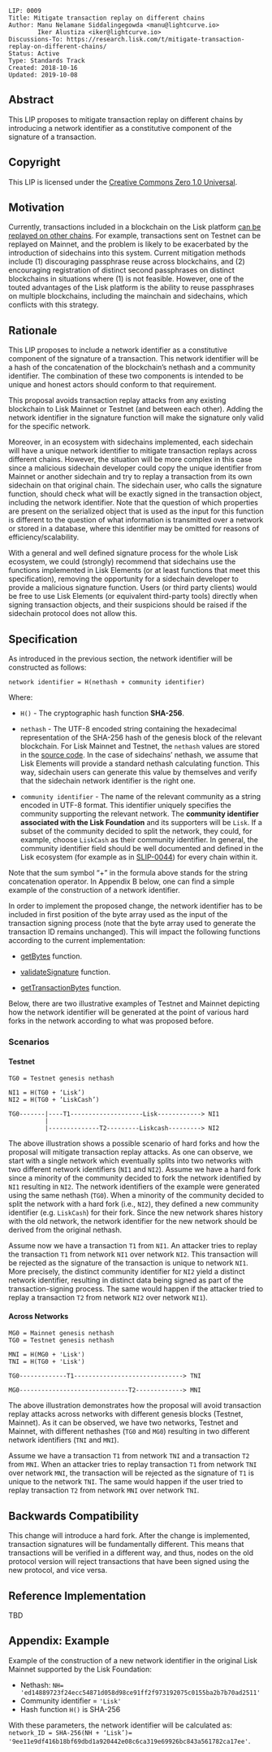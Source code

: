 ```
LIP: 0009
Title: Mitigate transaction replay on different chains
Author: Manu Nelamane Siddalingegowda <manu@lightcurve.io>
        Iker Alustiza <iker@lightcurve.io>
Discussions-To: https://research.lisk.com/t/mitigate-transaction-replay-on-different-chains/
Status: Active
Type: Standards Track
Created: 2018-10-16
Updated: 2019-10-08
```

## Abstract

This LIP proposes to mitigate transaction replay on different chains by introducing a network identifier as a constitutive component of the signature of a transaction.

## Copyright

This LIP is licensed under the [Creative Commons Zero 1.0 Universal](https://creativecommons.org/publicdomain/zero/1.0/).

## Motivation

Currently, transactions included in a blockchain on the Lisk platform [can be replayed on other chains](https://github.com/LiskHQ/lisk/issues/1610). For example, transactions sent on Testnet can be replayed on Mainnet, and the problem is likely to be exacerbated by the introduction of sidechains into this system. Current mitigation methods include (1) discouraging passphrase reuse across blockchains, and (2) encouraging registration of distinct second passphrases on distinct blockchains in situations where (1) is not feasible. However, one of the touted advantages of the Lisk platform is the ability to reuse passphrases on multiple blockchains, including the mainchain and sidechains, which conflicts with this strategy.

## Rationale

This LIP proposes to include a network identifier as a constitutive component of the signature of a transaction. This network identifier will be a hash of the concatenation of the blockchain’s nethash and a community identifier. The combination of these two components is intended to be unique and honest actors should conform to that requirement.

This proposal avoids transaction replay attacks from any existing blockchain to Lisk Mainnet or Testnet (and between each other). Adding the network identifier in the signature function will make the signature only valid for the specific network.

Moreover, in an ecosystem with sidechains implemented, each sidechain will have a unique network identifier to mitigate transaction replays across different chains. However, the situation will be more complex in this case since a malicious sidechain developer could copy the unique identifier from Mainnet or another sidechain and try to replay a transaction from its own sidechain on that original chain. The sidechain user, who calls the signature function, should check what will be exactly signed in the transaction object, including the network identifier. Note that the question of which properties are present on the serialized object that is used as the input for this function is different to the question of what information is transmitted over a network or stored in a database, where this identifier may be omitted for reasons of efficiency/scalability.

With a general and well defined signature process for the whole Lisk ecosystem, we could (strongly) recommend that sidechains use the functions implemented in Lisk Elements (or at least functions that meet this specification), removing the opportunity for a sidechain developer to provide a malicious signature function. Users (or third party clients) would be free to use Lisk Elements (or equivalent third-party tools) directly when signing transaction objects, and their suspicions should be raised if the sidechain protocol does not allow this.

## Specification

As introduced in the previous section, the network identifier will be constructed as follows:

```
network identifier = H(nethash + community identifier)
```

Where:

- `H()` - The cryptographic hash function **SHA-256**.

- `nethash` - The UTF-8 encoded string containing the hexadecimal representation of the SHA-256 hash of the genesis block of the relevant blockchain. For Lisk Mainnet and Testnet, the `nethash` values are stored in the [source code](https://github.com/LiskHQ/lisk-sdk/blob/391b5d0d2c81897840de6f880927c31c06958322/elements/lisk-constants/src/index.ts#L32). In the case of sidechains’ nethash, we assume that Lisk Elements will provide a standard nethash calculating function. This way, sidechain users can generate this value by themselves and verify that the sidechain network identifier is the right one.

- `community identifier` - The name of the relevant community as a string encoded in UTF-8 format. This identifier uniquely specifies the community supporting the relevant network. The **community identifier associated with the Lisk Foundation** and its supporters will be `Lisk`. If a subset of the community decided to split the network, they could, for example, choose `LiskCash` as their community identifier. In general, the community identifier field should be well documented and defined in the Lisk ecosystem (for example as in [SLIP-0044](https://github.com/satoshilabs/slips/blob/master/slip-0044.md)) for every chain within it.

Note that the sum symbol “+” in the formula above stands for the string concatenation operator. In Appendix B below, one can find a simple example of the construction of a network identifier.

In order to implement the proposed change, the network identifier has to be included in first position of the byte array used as the input of the transaction signing process (note that the byte array used to generate the transaction ID remains unchanged). This will impact the following functions according to the current implementation:

- [getBytes](https://github.com/LiskHQ/lisk-sdk/blob/be29ede0de99ae5407712ca853b54183e70cfb9d/elements/lisk-transactions/src/base_transaction.ts#L259) function.

- [validateSignature](https://github.com/LiskHQ/lisk-sdk/blob/280ac4e9c8daf459e297a54aa547404d6d7b3971/elements/lisk-transactions/src/utils/sign_and_validate.ts#L35) function.

- [getTransactionBytes](https://github.com/LiskHQ/lisk-sdk/blob/280ac4e9c8daf459e297a54aa547404d6d7b3971/elements/lisk-transactions/src/utils/get_transaction_bytes.ts#L216) function.

Below, there are two illustrative examples of Testnet and Mainnet depicting how the network identifier will be generated at the point of various hard forks in the network according to what was proposed before.

### Scenarios

#### Testnet

```
TG0 = Testnet genesis nethash

NI1 = H(TG0 + ‘Lisk’)
NI2 = H(TG0 + ‘LiskCash’)

TG0-------|----T1--------------------Lisk------------> NI1                  
          |                   
          |--------------T2---------Liskcash---------> NI2
```  

The above illustration shows a possible scenario of hard forks and how the proposal will mitigate transaction replay attacks. As one can observe, we start with a single network which eventually splits into two networks with two different network identifiers (`NI1` and `NI2`). Assume we have a hard fork since a minority of the community decided to fork the network identified by `NI1` resulting in `NI2`. The network identifiers of the example were generated using the same nethash (`TG0`).  When a minority of the community decided to split the network with a hard fork (i.e., `NI2`), they defined a new community identifier (e.g. `LiskCash`) for their fork. Since the new network shares history with the old network, the network identifier for the new network should be derived from the original nethash.  

Assume now we have a transaction `T1` from `NI1`. An attacker tries to replay the transaction `T1` from network `NI1` over network `NI2`. This transaction will be rejected as the signature of the transaction is unique to network `NI1`. More precisely, the distinct community identifier for `NI2` yield a distinct network identifier, resulting in distinct data being signed as part of the transaction-signing process. The same would happen if the attacker tried to replay a transaction `T2` from network `NI2` over network `NI1`).

#### Across Networks

```
MG0 = Mainnet genesis nethash
TG0 = Testnet genesis nethash

MNI = H(MG0 + 'Lisk')
TNI = H(TG0 + 'Lisk')

TG0-------------T1------------------------------> TNI            

MG0------------------------------T2-------------> MNI
```

The above illustration demonstrates how the proposal will avoid transaction replay attacks across networks with different genesis blocks (Testnet, Mainnet). As it can be observed, we have two networks, Testnet and Mainnet, with different nethashes (`TG0` and `MG0`) resulting in two different network identifiers (`TNI` and `MNI`).

Assume we have a transaction `T1` from network `TNI` and a transaction `T2` from `MNI`. When an attacker tries to replay transaction `T1` from network `TNI` over network `MNI`, the transaction will be rejected as the signature of `T1` is unique to the network `TNI`. The same would happen if the user tried to replay transaction `T2` from network `MNI` over network `TNI`.

## Backwards Compatibility

This change will introduce a hard fork. After the change is implemented, transaction signatures will be fundamentally different. This means that transactions will be verified in a different way, and thus, nodes on the old protocol version will reject transactions that have been signed using the new protocol, and vice versa.

## Reference Implementation

TBD


## Appendix: Example

Example of the construction of a new network identifier in the original Lisk Mainnet supported by the Lisk Foundation:

- Nethash: `NH= 'ed14889723f24ecc54871d058d98ce91ff2f973192075c0155ba2b7b70ad2511'`
- Community identifier = `'Lisk'`
- Hash function `H()` is SHA-256

With these parameters, the network identifier will be calculated as: `network_ID = SHA-256(NH + ‘Lisk’)= '9ee11e9df416b18bf69dbd1a920442e08c6ca319e69926bc843a561782ca17ee'`.
